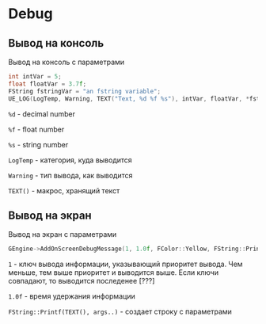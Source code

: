 # Debug

## Вывод на консоль

Вывод на консоль с параметрами

```c++
int intVar = 5;
float floatVar = 3.7f;
FString fstringVar = "an fstring variable";
UE_LOG(LogTemp, Warning, TEXT("Text, %d %f %s"), intVar, floatVar, *fstringVar);
```

`%d` - decimal number

`%f` - float number

`%s` - string number

`LogTemp` - категория, куда выводится

`Warning` - тип вывода, как выводится

`TEXT()` - макрос, хранящий текст

## Вывод на экран

Вывод на экран с параметрами

```c++
GEngine->AddOnScreenDebugMessage(1, 1.0f, FColor::Yellow, FString::Printf(TEXT("Stamina: %.2f"), CurrentStamina));
```

`1` - ключ вывода информации, указывающий приоритет вывода. Чем меньше, тем выше приоритет и выводится выше. Если ключи совпадают, то выводится последенее [???]

`1.0f` - время удержания информации

`FString::Printf(TEXT(), args..)` - создает строку с параметрами